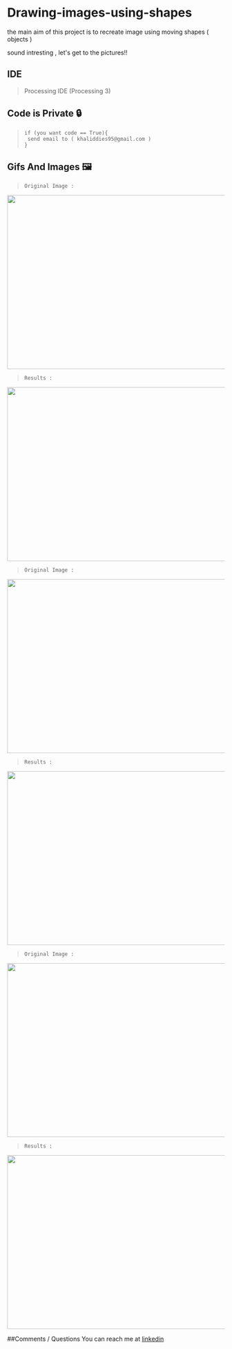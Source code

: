 # Drawing-images-using-shapes
the main aim of this project is to recreate image using moving shapes ( objects )

sound intresting , let's get to the pictures!!

## IDE
>Processing IDE (Processing 3)

## Code is Private :lock:
> ```
>if (you want code == True){
>  send email to ( khaliddies95@gmail.com )
>}
> ```
## Gifs And Images :framed_picture:
> `Original Image :`
<img src="https://github.com/Khalididies/Drawing-images-using-shapes/blob/main/Gifs%20and%20Images/11.jpg" width="600" height="403">

> `Results :`
<img src="https://github.com/Khalididies/Drawing-images-using-shapes/blob/main/Gifs%20and%20Images/1.gif" width="600" height="403">

> `Original Image :`
<img src="https://github.com/Khalididies/Drawing-images-using-shapes/blob/main/Gifs%20and%20Images/13.jpg" width="600" height="403">

> `Results :`
<img src="https://github.com/Khalididies/Drawing-images-using-shapes/blob/main/Gifs%20and%20Images/2.gif" width="600" height="403">

> `Original Image :`
<img src="https://github.com/Khalididies/Drawing-images-using-shapes/blob/main/Gifs%20and%20Images/14.jpg" width="600" height="403">

> `Results :`
<img src="https://github.com/Khalididies/Drawing-images-using-shapes/blob/main/Gifs%20and%20Images/3.gif" width="600" height="403">

##Comments / Questions
You can reach me at [linkedin](https://www.linkedin.com/in/khalid-dies-195797203/)
